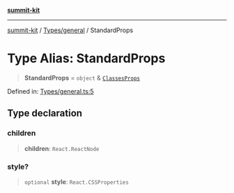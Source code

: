 [**summit-kit**](../../../README.md)

***

[summit-kit](../../../modules.md) / [Types/general](../README.md) / StandardProps

# Type Alias: StandardProps

> **StandardProps** = `object` & [`ClassesProps`](ClassesProps.md)

Defined in: [Types/general.ts:5](https://github.com/andrewgremlich/summit-kit/blob/ac4db5932601c6d49fd51bdc996d6ecf52b89f8d/src/react/Types/general.ts#L5)

## Type declaration

### children

> **children**: `React.ReactNode`

### style?

> `optional` **style**: `React.CSSProperties`
